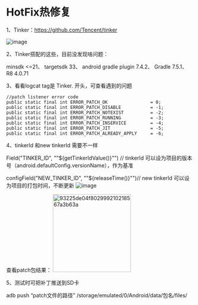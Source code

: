 # HotFix热修复
1、Tinker：https://github.com/Tencent/tinker

![image](https://github.com/gaoleicoding/HotFix/assets/16413477/89c0de8c-aabf-467a-9a97-058b80d3fc41)

2、Tinker搭配的这些，目前没发现啥问题：

minsdk <=21、
targetsdk 33、
android gradle plugin 7.4.2、
Gradle 7.5.1、
R8 4.0.71

3、看看logcat  tag是 Tinker. 开头，可查看遇到的问题

    //patch listener error code
    public static final int ERROR_PATCH_OK                = 0;
    public static final int ERROR_PATCH_DISABLE           = -1;
    public static final int ERROR_PATCH_NOTEXIST          = -2;
    public static final int ERROR_PATCH_RUNNING           = -3;
    public static final int ERROR_PATCH_INSERVICE         = -4;
    public static final int ERROR_PATCH_JIT               = -5;
    public static final int ERROR_PATCH_ALREADY_APPLY     = -6;

4、tinkerId 和new tinkerId 需要不一样

Field("TINKER_ID", "\"${getTinkerIdValue()}\"") // tinkerId 可以设为项目的版本号（android.defaultConfig.versionName），作为基准

configField("NEW_TINKER_ID", "\"${releaseTime()}\"")// new tinkerId 可以设为项目的打包时间，不断更新
![image](https://github.com/gaoleicoding/HotFix/assets/16413477/f9e90ce6-953c-4f61-8640-6da63739112d)

查看patch包结果：
<img width="209" alt="93225de04f802999210218567a3b63a" src="https://github.com/gaoleicoding/HotFix/assets/16413477/c716e90c-c0ec-4bf8-aa5f-a109d23b20bb">


5、测试时可把补丁推送到SD卡

adb push “patch文件的路径” /storage/emulated/0/Android/data/包名/files/
